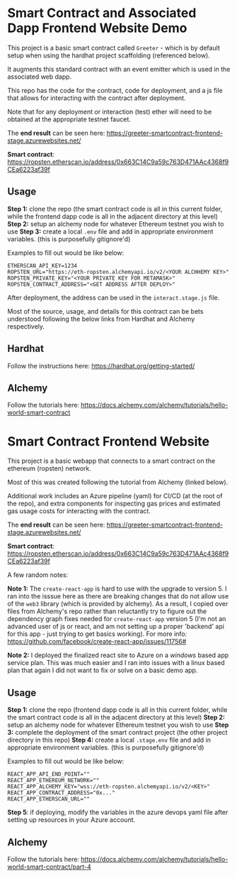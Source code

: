 # Smart Contract and Associated Dapp Frontend Website Demo
This project is a basic smart contract called `Greeter` - which is by default setup when using the hardhat project scaffolding (referenced below).

It augments this standard contract with an event emitter which is used in the associated web dapp.

This repo has the code for the contract, code for deployment, and a js file that allows for interacting with the contract after deployment.

Note that for any deployment or interaction (test) ether will need to be obtained at the appropriate testnet faucet.

The **end result** can be seen here: https://greeter-smartcontract-frontend-stage.azurewebsites.net/

**Smart contract**: https://ropsten.etherscan.io/address/0x663C14C9a59c763D471AAc4368f9CEa6223af39f

## Usage

**Step 1:** clone the repo (the smart contract code is all in this current folder, while the frontend dapp code is all in the adjacent directory at this level)
**Step 2:** setup an alchemy node for whatever Ethereum testnet you wish to use
**Step 3:** create a local `.env` file and add in appropriate environment variables. (this is purposefully gitignore'd)

Examples to fill out would be like below: 

```
ETHERSCAN_API_KEY=1234
ROPSTEN_URL="https://eth-ropsten.alchemyapi.io/v2/<YOUR ALCHHEMY KEY>"
ROPSTEN_PRIVATE_KEY="<YOUR PRIVATE KEY FOR METAMASK>"
ROPSTEN_CONTRACT_ADDRESS="<GET ADDRESS AFTER DEPLOY>"
```
After deployment, the address can be used in the `interact.stage.js` file.

Most of the source, usage, and details for this contract can be bets understood following the below links from Hardhat and Alchemy respectively.


## Hardhat

Follow the instructions here: https://hardhat.org/getting-started/


## Alchemy

Follow the tutorials here: https://docs.alchemy.com/alchemy/tutorials/hello-world-smart-contract


# Smart Contract Frontend Website
This project is a basic webapp that connects to a smart contract on the ethereum (ropsten) network.

Most of this was created following the tutorial from Alchemy (linked below).

Additional work includes an Azure pipeline (yaml) for CI/CD (at the root of the repo), and extra components for inspecting gas prices and estimated gas usage costs for interacting with the contract.

The **end result** can be seen here: https://greeter-smartcontract-frontend-stage.azurewebsites.net/

**Smart contract**: https://ropsten.etherscan.io/address/0x663C14C9a59c763D471AAc4368f9CEa6223af39f


A few random notes:

**Note 1:** The `create-react-app` is hard to use with the upgrade to version 5.  I ran into the isssue here as there are breaking changes that do not allow use of the `web3` library (which is provided by alchemy).  As a result, I copied over files from Alchemy's repo rather than reluctantly try to figure out the dependency graph fixes needed for `create-react-app` version 5 (I'm not an advanced user of js or react, and am not setting up a proper 'backend' api for this app - just trying to get basics working).   For more info: https://github.com/facebook/create-react-app/issues/11756#

**Note 2:** I deployed the finalized react site to Azure on a *windows* based app service plan.  This was much easier and I ran into issues with a linux based plan that again I did not want to fix or solve on a basic demo app.

## Usage

**Step 1:** clone the repo (frontend dapp code is all in this current folder, while the smart contract code is all in the adjacent directory at this level)
**Step 2:** setup an alchemy node for whatever Ethereum testnet you wish to use
**Step 3:** complete the deployment of the smart contract project (the other  project directory in this repo)
**Step 4:** create a local `.stage.env` file and add in appropriate environment variables. (this is purposefully gitignore'd)

Examples to fill out would be like below: 

```
REACT_APP_API_END_POINT=""
REACT_APP_ETHEREUM_NETWORK=""
REACT_APP_ALCHEMY_KEY="wss://eth-ropsten.alchemyapi.io/v2/<KEY>"
REACT_APP_CONTRACT_ADDRESS="0x..."
REACT_APP_ETHERSCAN_URL=""
```
**Step 5**: if deploying, modify the variables in the azure devops yaml file after setting up resources in your Azure account.

## Alchemy

Follow the tutorials here: https://docs.alchemy.com/alchemy/tutorials/hello-world-smart-contract/part-4
